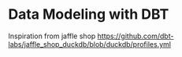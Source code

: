 # Data Modeling with DBT
Inspiration from jaffle shop https://github.com/dbt-labs/jaffle_shop_duckdb/blob/duckdb/profiles.yml
